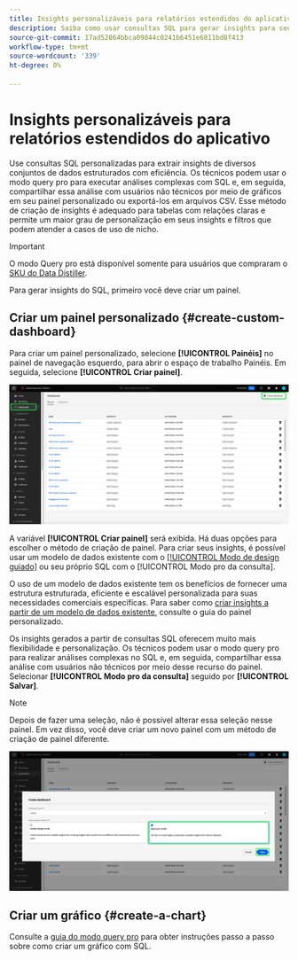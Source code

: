 ```yaml
---
title: Insights personalizáveis para relatórios estendidos do aplicativo
description: Saiba como usar consultas SQL para gerar insights para seus painéis personalizados.
source-git-commit: 17ad52864bbca09844c0241b6451e6811bd8f413
workflow-type: tm+mt
source-wordcount: '339'
ht-degree: 0%

---
```


# Insights personalizáveis para relatórios estendidos do aplicativo

Use consultas SQL personalizadas para extrair insights de diversos conjuntos de dados estruturados com eficiência. Os técnicos podem usar o modo query pro para executar análises complexas com SQL e, em seguida, compartilhar essa análise com usuários não técnicos por meio de gráficos em seu painel personalizado ou exportá-los em arquivos CSV. Esse método de criação de insights é adequado para tabelas com relações claras e permite um maior grau de personalização em seus insights e filtros que podem atender a casos de uso de nicho.

>[!IMPORTANT]
>
>O modo Query pro está disponível somente para usuários que compraram o [SKU do Data Distiller](../../../query-service/data-distiller/overview.md).

Para gerar insights do SQL, primeiro você deve criar um painel.

## Criar um painel personalizado {#create-custom-dashboard}

Para criar um painel personalizado, selecione **[!UICONTROL Painéis]** no painel de navegação esquerdo, para abrir o espaço de trabalho Painéis. Em seguida, selecione **[!UICONTROL Criar painel]**.

![O inventário do Painel com a opção Criar painel realçada.](../../images/customizable-insights/create-dashboard.png)

A variável **[!UICONTROL Criar painel]** será exibida. Há duas opções para escolher o método de criação de painel. Para criar seus insights, é possível usar um modelo de dados existente com o [[!UICONTROL Modo de design guiado]](../../user-defined-dashboards.md) ou seu próprio SQL com o [!UICONTROL Modo pro da consulta].

<!-- Maybe reference Guided design mode in other places on UDD doc. -->

O uso de um modelo de dados existente tem os benefícios de fornecer uma estrutura estruturada, eficiente e escalável personalizada para suas necessidades comerciais específicas. Para saber como [criar insights a partir de um modelo de dados existente](../../user-defined-dashboards.md#create-widget), consulte o guia do painel personalizado.

Os insights gerados a partir de consultas SQL oferecem muito mais flexibilidade e personalização. Os técnicos podem usar o modo query pro para realizar análises complexas no SQL e, em seguida, compartilhar essa análise com usuários não técnicos por meio desse recurso do painel. Selecionar **[!UICONTROL Modo pro da consulta]** seguido por **[!UICONTROL Salvar]**.

>[!NOTE]
>
>Depois de fazer uma seleção, não é possível alterar essa seleção nesse painel. Em vez disso, você deve criar um novo painel com um método de criação de painel diferente.

![A variável [!UICONTROL Criar painel] caixa de diálogo com o modo Query pro e Salvar realçados.](../../images/customizable-insights/query-pro-mode.png)

## Criar um gráfico {#create-a-chart}

Consulte a [guia do modo query pro](./query-pro-mode.md) para obter instruções passo a passo sobre como criar um gráfico com SQL.
